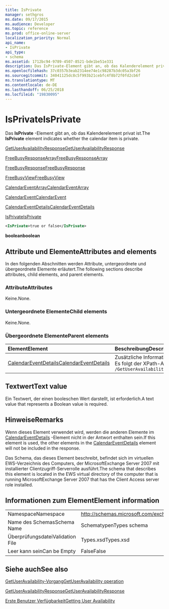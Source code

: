 ```yaml
---
title: IsPrivate
manager: sethgros
ms.date: 09/17/2015
ms.audience: Developer
ms.topic: reference
ms.prod: office-online-server
localization_priority: Normal
api_name:
- IsPrivate
api_type:
- schema
ms.assetid: 1712bc94-9789-4507-8521-bde1be51e331
description: Das IsPrivate-Element gibt an, ob das Kalenderelement privat ist.
ms.openlocfilehash: 37c0357b3eab2314ee74e1c98287b3dc05a3bf26
ms.sourcegitcommit: 34041125dc8c5f993b21cebfc4f8b72f0fd2cb6f
ms.translationtype: MT
ms.contentlocale: de-DE
ms.lasthandoff: 06/25/2018
ms.locfileid: "19830095"
---
```

# <a name="isprivate"></a><span data-ttu-id="b0525-103">IsPrivate</span><span class="sxs-lookup"><span data-stu-id="b0525-103">IsPrivate</span></span>

<span data-ttu-id="b0525-104">Das **IsPrivate** -Element gibt an, ob das Kalenderelement privat ist.</span><span class="sxs-lookup"><span data-stu-id="b0525-104">The **IsPrivate** element indicates whether the calendar item is private.</span></span> 
  
[<span data-ttu-id="b0525-105">GetUserAvailabilityResponse</span><span class="sxs-lookup"><span data-stu-id="b0525-105">GetUserAvailabilityResponse</span></span>](getuseravailabilityresponse.md)
  
[<span data-ttu-id="b0525-106">FreeBusyResponseArray</span><span class="sxs-lookup"><span data-stu-id="b0525-106">FreeBusyResponseArray</span></span>](freebusyresponsearray.md)
  
[<span data-ttu-id="b0525-107">FreeBusyResponse</span><span class="sxs-lookup"><span data-stu-id="b0525-107">FreeBusyResponse</span></span>](freebusyresponse.md)
  
[<span data-ttu-id="b0525-108">FreeBusyView</span><span class="sxs-lookup"><span data-stu-id="b0525-108">FreeBusyView</span></span>](freebusyview.md)
  
[<span data-ttu-id="b0525-109">CalendarEventArray</span><span class="sxs-lookup"><span data-stu-id="b0525-109">CalendarEventArray</span></span>](calendareventarray.md)
  
[<span data-ttu-id="b0525-110">CalendarEvent</span><span class="sxs-lookup"><span data-stu-id="b0525-110">CalendarEvent</span></span>](calendarevent.md)
  
[<span data-ttu-id="b0525-111">CalendarEventDetails</span><span class="sxs-lookup"><span data-stu-id="b0525-111">CalendarEventDetails</span></span>](calendareventdetails.md)
  
[<span data-ttu-id="b0525-112">IsPrivate</span><span class="sxs-lookup"><span data-stu-id="b0525-112">IsPrivate</span></span>](isprivate.md)
  
```xml
<IsPrivate>true or false</IsPrivate>
```

 <span data-ttu-id="b0525-113">**boolean**</span><span class="sxs-lookup"><span data-stu-id="b0525-113">**boolean**</span></span>
## <a name="attributes-and-elements"></a><span data-ttu-id="b0525-114">Attribute und Elemente</span><span class="sxs-lookup"><span data-stu-id="b0525-114">Attributes and elements</span></span>

<span data-ttu-id="b0525-115">In den folgenden Abschnitten werden Attribute, untergeordnete und übergeordnete Elemente erläutert.</span><span class="sxs-lookup"><span data-stu-id="b0525-115">The following sections describe attributes, child elements, and parent elements.</span></span>
  
### <a name="attributes"></a><span data-ttu-id="b0525-116">Attribute</span><span class="sxs-lookup"><span data-stu-id="b0525-116">Attributes</span></span>

<span data-ttu-id="b0525-117">Keine.</span><span class="sxs-lookup"><span data-stu-id="b0525-117">None.</span></span>
  
### <a name="child-elements"></a><span data-ttu-id="b0525-118">Untergeordnete Elemente</span><span class="sxs-lookup"><span data-stu-id="b0525-118">Child elements</span></span>

<span data-ttu-id="b0525-119">Keine.</span><span class="sxs-lookup"><span data-stu-id="b0525-119">None.</span></span>
  
### <a name="parent-elements"></a><span data-ttu-id="b0525-120">Übergeordnete Elemente</span><span class="sxs-lookup"><span data-stu-id="b0525-120">Parent elements</span></span>

|<span data-ttu-id="b0525-121">**Element**</span><span class="sxs-lookup"><span data-stu-id="b0525-121">**Element**</span></span>|<span data-ttu-id="b0525-122">**Beschreibung**</span><span class="sxs-lookup"><span data-stu-id="b0525-122">**Description**</span></span>|
|:-----|:-----|
|[<span data-ttu-id="b0525-123">CalendarEventDetails</span><span class="sxs-lookup"><span data-stu-id="b0525-123">CalendarEventDetails</span></span>](calendareventdetails.md) <br/> |<span data-ttu-id="b0525-124">Zusätzliche Informationen zu einem Kalenderereignis.</span><span class="sxs-lookup"><span data-stu-id="b0525-124">Provides additional information about a calendar event.</span></span>  <br/> <span data-ttu-id="b0525-125">Es folgt der XPath-Ausdruck, der dieses Element:</span><span class="sxs-lookup"><span data-stu-id="b0525-125">The following is the XPath expression to this element:</span></span>  <br/>  `/GetUserAvailabilityResponse/FreeBusyResponseArray/FreeBusyResponse/FreeBusyView/CalendarEventArray/CalendarEvent[i]/CalendarEventDetails` <br/> |
   
## <a name="text-value"></a><span data-ttu-id="b0525-126">Textwert</span><span class="sxs-lookup"><span data-stu-id="b0525-126">Text value</span></span>

<span data-ttu-id="b0525-127">Ein Textwert, der einen booleschen Wert darstellt, ist erforderlich.</span><span class="sxs-lookup"><span data-stu-id="b0525-127">A text value that represents a Boolean value is required.</span></span>
  
## <a name="remarks"></a><span data-ttu-id="b0525-128">Hinweise</span><span class="sxs-lookup"><span data-stu-id="b0525-128">Remarks</span></span>

<span data-ttu-id="b0525-129">Wenn dieses Element verwendet wird, werden die anderen Elemente im [CalendarEventDetails](calendareventdetails.md) -Element nicht in der Antwort enthalten sein.</span><span class="sxs-lookup"><span data-stu-id="b0525-129">If this element is used, the other elements in the [CalendarEventDetails](calendareventdetails.md) element will not be included in the response.</span></span> 
  
<span data-ttu-id="b0525-130">Das Schema, das dieses Element beschreibt, befindet sich im virtuellen EWS-Verzeichnis des Computers, der MicrosoftExchange Server 2007 mit installierter Clientzugriff-Serverrolle ausführt.</span><span class="sxs-lookup"><span data-stu-id="b0525-130">The schema that describes this element is located in the EWS virtual directory of the computer that is running MicrosoftExchange Server 2007 that has the Client Access server role installed.</span></span>
  
## <a name="element-information"></a><span data-ttu-id="b0525-131">Informationen zum Element</span><span class="sxs-lookup"><span data-stu-id="b0525-131">Element information</span></span>

|||
|:-----|:-----|
|<span data-ttu-id="b0525-132">Namespace</span><span class="sxs-lookup"><span data-stu-id="b0525-132">Namespace</span></span>  <br/> |http://schemas.microsoft.com/exchange/services/2006/types  <br/> |
|<span data-ttu-id="b0525-133">Name des Schemas</span><span class="sxs-lookup"><span data-stu-id="b0525-133">Schema Name</span></span>  <br/> |<span data-ttu-id="b0525-134">Schematypen</span><span class="sxs-lookup"><span data-stu-id="b0525-134">Types schema</span></span>  <br/> |
|<span data-ttu-id="b0525-135">Überprüfungsdatei</span><span class="sxs-lookup"><span data-stu-id="b0525-135">Validation File</span></span>  <br/> |<span data-ttu-id="b0525-136">Types.xsd</span><span class="sxs-lookup"><span data-stu-id="b0525-136">Types.xsd</span></span>  <br/> |
|<span data-ttu-id="b0525-137">Leer kann sein</span><span class="sxs-lookup"><span data-stu-id="b0525-137">Can be Empty</span></span>  <br/> |<span data-ttu-id="b0525-138">False</span><span class="sxs-lookup"><span data-stu-id="b0525-138">False</span></span>  <br/> |
   
## <a name="see-also"></a><span data-ttu-id="b0525-139">Siehe auch</span><span class="sxs-lookup"><span data-stu-id="b0525-139">See also</span></span>



[<span data-ttu-id="b0525-140">GetUserAvailability-Vorgang</span><span class="sxs-lookup"><span data-stu-id="b0525-140">GetUserAvailability operation</span></span>](getuseravailability-operation.md)
  
[<span data-ttu-id="b0525-141">GetUserAvailabilityResponse</span><span class="sxs-lookup"><span data-stu-id="b0525-141">GetUserAvailabilityResponse</span></span>](getuseravailabilityresponse.md)


[<span data-ttu-id="b0525-142">Erste Benutzer Verfügbarkeit</span><span class="sxs-lookup"><span data-stu-id="b0525-142">Getting User Availability</span></span>](http://msdn.microsoft.com/library/d4133fcb-9b0f-4e6b-aadf-a389da83516a%28Office.15%29.aspx)

